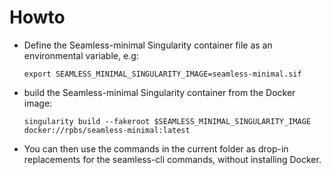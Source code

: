 Howto
=====

- Define the Seamless-minimal Singularity container file as an environmental variable, e.g:

    `export SEAMLESS_MINIMAL_SINGULARITY_IMAGE=seamless-minimal.sif`

- build the Seamless-minimal Singularity container from the Docker image:

    `singularity build --fakeroot $SEAMLESS_MINIMAL_SINGULARITY_IMAGE docker://rpbs/seamless-minimal:latest`

- You can then use the commands in the current folder as drop-in replacements for the seamless-cli commands, without installing Docker.
